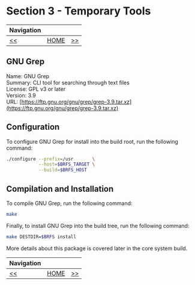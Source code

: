 # Section 3 - Temporary Tools

| Navigation |||
| --- | --- | ---: |
| [<<](./GAWK.md) | [HOME](../README.md) | [>>](./GNUGzip.md) |

## GNU Grep

Name: GNU Grep<br />
Summary: CLI tool for searching through text files<br />
License: GPL v3 or later<br />
Version: 3.9<br />
URL: [https://ftp.gnu.org/gnu/grep/grep-3.9.tar.xz](https://ftp.gnu.org/gnu/grep/grep-3.9.tar.xz)<br />

## Configuration

To configure GNU Grep for install into the build root, run the following command:

```bash
./configure --prefix=/usr       \
            --host=$BRFS_TARGET \
            --build=$BRFS_HOST
```

## Compilation and Installation

To compile GNU Grep, run the following command:

```bash
make
```

Finally, to install GNU Grep into the build tree, run the following command:

```bash
make DESTDIR=$BRFS install
```

More details about this package is covered later in the core system build.

| Navigation |||
| --- | --- | ---: |
| [<<](./GAWK.md) | [HOME](../README.md) | [>>](./GNUGzip.md) |
